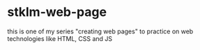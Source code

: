 # stklm-web-page
this is one of my series "creating web pages" to practice on web technologies like HTML, CSS and JS  
